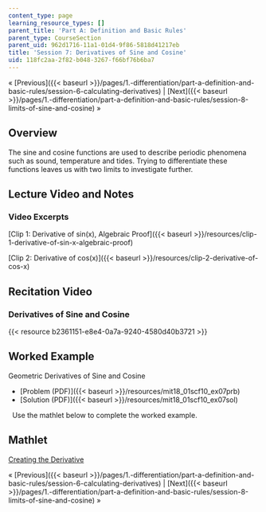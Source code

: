 ```yaml
---
content_type: page
learning_resource_types: []
parent_title: 'Part A: Definition and Basic Rules'
parent_type: CourseSection
parent_uid: 962d1716-11a1-01d4-9f86-5818d41217eb
title: 'Session 7: Derivatives of Sine and Cosine'
uid: 118fc2aa-2f82-b048-3267-f66bf76b6ba7
---
```


« [Previous]({{< baseurl >}}/pages/1.-differentiation/part-a-definition-and-basic-rules/session-6-calculating-derivatives) | [Next]({{< baseurl >}}/pages/1.-differentiation/part-a-definition-and-basic-rules/session-8-limits-of-sine-and-cosine) »

Overview
--------

The sine and cosine functions are used to describe periodic phenomena such as sound, temperature and tides. Trying to differentiate these functions leaves us with two limits to investigate further.

Lecture Video and Notes
-----------------------

### Video Excerpts

[Clip 1: Derivative of sin(x), Algebraic Proof]({{< baseurl >}}/resources/clip-1-derivative-of-sin-x-algebraic-proof)

[Clip 2: Derivative of cos(x)]({{< baseurl >}}/resources/clip-2-derivative-of-cos-x)

Recitation Video
----------------

### Derivatives of Sine and Cosine

{{< resource b2361151-e8e4-0a7a-9240-4580d40b3721 >}}

Worked Example
--------------

Geometric Derivatives of Sine and Cosine

*   [Problem (PDF)]({{< baseurl >}}/resources/mit18_01scf10_ex07prb)
*   [Solution (PDF)]({{< baseurl >}}/resources/mit18_01scf10_ex07sol)

  Use the mathlet below to complete the worked example.

Mathlet
-------

[Creating the Derivative](/ans7870/18/18.01SC/f10/mathlets/creatingDerivative.html "Open in a new window.")

« [Previous]({{< baseurl >}}/pages/1.-differentiation/part-a-definition-and-basic-rules/session-6-calculating-derivatives) | [Next]({{< baseurl >}}/pages/1.-differentiation/part-a-definition-and-basic-rules/session-8-limits-of-sine-and-cosine) »